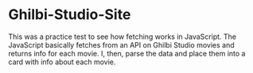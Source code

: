# Ghilbi-Studio-Site

This was a practice test to see how fetching works in JavaScript. The JavaScript basically fetches from an API on Ghilbi Studio movies and returns info for each movie. I, then, parse the data and place them into a card with info about each movie.
